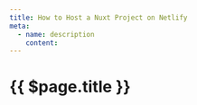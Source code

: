 ```yaml
---
title: How to Host a Nuxt Project on Netlify
meta:
  - name: description
    content: 
---
```


# {{ $page.title }}
